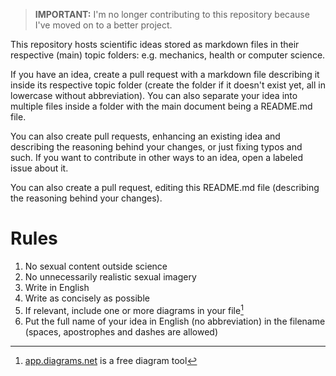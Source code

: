 > **IMPORTANT:** I'm no longer contributing to this repository because I've moved on to a better project.

This repository hosts scientific ideas stored as markdown files in their respective (main) topic folders: e.g. mechanics, health or computer science.

If you have an idea, create a pull request with a markdown file describing it inside its respective topic folder (create the folder if it doesn't exist yet, all in lowercase without abbreviation). You can also separate your idea into multiple files inside a folder with the main document being a README.md file.

You can also create pull requests, enhancing an existing idea and describing the reasoning behind your changes, or just fixing typos and such. If you want to contribute in other ways to an idea, open a labeled issue about it.

You can also create a pull request, editing this README.md file (describing the reasoning behind your changes).

# Rules

1. No sexual content outside science
2. No unnecessarily realistic sexual imagery
3. Write in English
4. Write as concisely as possible
5. If relevant, include one or more diagrams in your file[^diagram-tool]
6. Put the full name of your idea in English (no abbreviation) in the filename (spaces, apostrophes and dashes are allowed)

[^diagram-tool]: [app.diagrams.net](https://app.diagrams.net) is a free diagram tool
